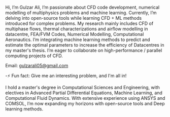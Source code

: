 Hi, I’m Gulzar Ali,
I’m passionate about CFD code development, numerical modelling of multiphysics problems and machine learning.
Currently, I’m delving into open-source tools while learning CFD + ML methods introduced for complex problems. My research mainly includes CFD of multiphase flows, thermal characterizations and airflow modelling in datacentre, FEA/FVM Codes, Numerical Modelling, Computational Aeronautics. I’m integrating machine learning methods to predict and estimate the optimal parameters to increase the efficiency of Datacentres in my master's thesis. I’m eager to collaborate on high-performance / parallel computing projects of CFD.

Email: gulzarali05@gmail.com

-⚡ Fun fact: Give me an interesting problem, and I'm all in!

I hold a master's degree in Computational Sciences and Engineering, with electives in Advanced Partial Differential Equations, 
Machine Learning, and Computational Fluid Dynamics. With extensive experience using ANSYS and COMSOL, I’m now expanding my 
horizons with open-source tools and Deep learning methods.



